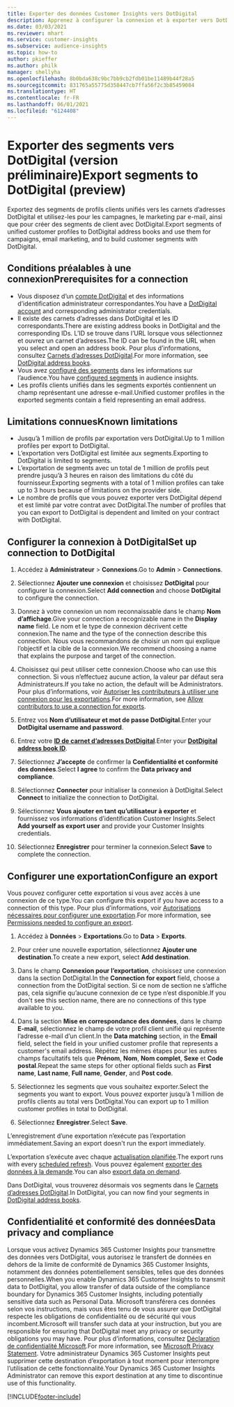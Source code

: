 ```yaml
---
title: Exporter des données Customer Insights vers DotDigital
description: Apprenez à configurer la connexion et à exporter vers DotDigital.
ms.date: 03/03/2021
ms.reviewer: mhart
ms.service: customer-insights
ms.subservice: audience-insights
ms.topic: how-to
author: pkieffer
ms.author: philk
manager: shellyha
ms.openlocfilehash: 8b0bda638c9bc7bb9cb2fdb01be11489b44f28a5
ms.sourcegitcommit: 831765a55775d358447cb7ffa56f2c3b85459084
ms.translationtype: HT
ms.contentlocale: fr-FR
ms.lasthandoff: 06/01/2021
ms.locfileid: "6124408"
---
```

# <a name="export-segments-to-dotdigital-preview"></a><span data-ttu-id="6ef75-103">Exporter des segments vers DotDigital (version préliminaire)</span><span class="sxs-lookup"><span data-stu-id="6ef75-103">Export segments to DotDigital (preview)</span></span>

<span data-ttu-id="6ef75-104">Exportez des segments de profils clients unifiés vers les carnets d’adresses DotDigital et utilisez-les pour les campagnes, le marketing par e-mail, ainsi que pour créer des segments de client avec DotDigital.</span><span class="sxs-lookup"><span data-stu-id="6ef75-104">Export segments of unified customer profiles to DotDigital address books and use them for campaigns, email marketing, and to build customer segments with DotDigital.</span></span> 

## <a name="prerequisites-for-a-connection"></a><span data-ttu-id="6ef75-105">Conditions préalables à une connexion</span><span class="sxs-lookup"><span data-stu-id="6ef75-105">Prerequisites for a connection</span></span>

-   <span data-ttu-id="6ef75-106">Vous disposez d’un [compte DotDigital](https://dotdigital.com/) et des informations d’identification administrateur correspondantes.</span><span class="sxs-lookup"><span data-stu-id="6ef75-106">You have a [DotDigital account](https://dotdigital.com/) and corresponding administrator credentials.</span></span>
-   <span data-ttu-id="6ef75-107">Il existe des carnets d’adresses dans DotDigital et les ID correspondants.</span><span class="sxs-lookup"><span data-stu-id="6ef75-107">There are existing address books in DotDigital and the corresponding IDs.</span></span> <span data-ttu-id="6ef75-108">L’ID se trouve dans l’URL lorsque vous sélectionnez et ouvrez un carnet d’adresses.</span><span class="sxs-lookup"><span data-stu-id="6ef75-108">The ID can be found in the URL when you select and open an address book.</span></span> <span data-ttu-id="6ef75-109">Pour plus d’informations, consultez [Carnets d’adresses DotDigital](https://support.dotdigital.com/hc/articles/212211968-Creating-an-address-book).</span><span class="sxs-lookup"><span data-stu-id="6ef75-109">For more information, see [DotDigital address books](https://support.dotdigital.com/hc/articles/212211968-Creating-an-address-book).</span></span>
-   <span data-ttu-id="6ef75-110">Vous avez [configuré des segments](segments.md) dans les informations sur l’audience.</span><span class="sxs-lookup"><span data-stu-id="6ef75-110">You have [configured segments](segments.md) in audience insights.</span></span>
-   <span data-ttu-id="6ef75-111">Les profils clients unifiés dans les segments exportés contiennent un champ représentant une adresse e-mail.</span><span class="sxs-lookup"><span data-stu-id="6ef75-111">Unified customer profiles in the exported segments contain a field representing an email address.</span></span>

## <a name="known-limitations"></a><span data-ttu-id="6ef75-112">Limitations connues</span><span class="sxs-lookup"><span data-stu-id="6ef75-112">Known limitations</span></span>

- <span data-ttu-id="6ef75-113">Jusqu’à 1 million de profils par exportation vers DotDigital.</span><span class="sxs-lookup"><span data-stu-id="6ef75-113">Up to 1 million profiles per export to DotDigital.</span></span>
- <span data-ttu-id="6ef75-114">L’exportation vers DotDigital est limitée aux segments.</span><span class="sxs-lookup"><span data-stu-id="6ef75-114">Exporting to DotDigital is limited to segments.</span></span>
- <span data-ttu-id="6ef75-115">L’exportation de segments avec un total de 1 million de profils peut prendre jusqu’à 3 heures en raison des limitations du côté du fournisseur.</span><span class="sxs-lookup"><span data-stu-id="6ef75-115">Exporting segments with a total of 1 million profiles can take up to 3 hours because of limitations on the provider side.</span></span> 
- <span data-ttu-id="6ef75-116">Le nombre de profils que vous pouvez exporter vers DotDigital dépend et est limité par votre contrat avec DotDigital.</span><span class="sxs-lookup"><span data-stu-id="6ef75-116">The number of profiles that you can export to DotDigital is dependent and limited on your contract with DotDigital.</span></span>

## <a name="set-up-connection-to-dotdigital"></a><span data-ttu-id="6ef75-117">Configurer la connexion à DotDigital</span><span class="sxs-lookup"><span data-stu-id="6ef75-117">Set up connection to DotDigital</span></span>

1. <span data-ttu-id="6ef75-118">Accédez à **Administrateur** > **Connexions**.</span><span class="sxs-lookup"><span data-stu-id="6ef75-118">Go to **Admin** > **Connections**.</span></span>

1. <span data-ttu-id="6ef75-119">Sélectionnez **Ajouter une connexion** et choisissez **DotDigital** pour configurer la connexion.</span><span class="sxs-lookup"><span data-stu-id="6ef75-119">Select **Add connection** and choose **DotDigital** to configure the connection.</span></span>

1. <span data-ttu-id="6ef75-120">Donnez à votre connexion un nom reconnaissable dans le champ **Nom d’affichage**.</span><span class="sxs-lookup"><span data-stu-id="6ef75-120">Give your connection a recognizable name in the **Display name** field.</span></span> <span data-ttu-id="6ef75-121">Le nom et le type de connexion décrivent cette connexion.</span><span class="sxs-lookup"><span data-stu-id="6ef75-121">The name and the type of the connection describe this connection.</span></span> <span data-ttu-id="6ef75-122">Nous vous recommandons de choisir un nom qui explique l’objectif et la cible de la connexion.</span><span class="sxs-lookup"><span data-stu-id="6ef75-122">We recommend choosing a name that explains the purpose and target of the connection.</span></span>

1. <span data-ttu-id="6ef75-123">Choisissez qui peut utiliser cette connexion.</span><span class="sxs-lookup"><span data-stu-id="6ef75-123">Choose who can use this connection.</span></span> <span data-ttu-id="6ef75-124">Si vous n’effectuez aucune action, la valeur par défaut sera Administrateurs.</span><span class="sxs-lookup"><span data-stu-id="6ef75-124">If you take no action, the default will be Administrators.</span></span> <span data-ttu-id="6ef75-125">Pour plus d’informations, voir [Autoriser les contributeurs à utiliser une connexion pour les exportations](connections.md#allow-contributors-to-use-a-connection-for-exports).</span><span class="sxs-lookup"><span data-stu-id="6ef75-125">For more information, see [Allow contributors to use a connection for exports](connections.md#allow-contributors-to-use-a-connection-for-exports).</span></span>

1. <span data-ttu-id="6ef75-126">Entrez vos **Nom d’utilisateur et mot de passe DotDigital**.</span><span class="sxs-lookup"><span data-stu-id="6ef75-126">Enter your **DotDigital username and password**.</span></span>

1. <span data-ttu-id="6ef75-127">Entrez votre **[ID de carnet d’adresses DotDigital](https://support.dotdigital.com/hc/articles/212211968-Creating-an-address-book)**.</span><span class="sxs-lookup"><span data-stu-id="6ef75-127">Enter your **[DotDigital address book ID](https://support.dotdigital.com/hc/articles/212211968-Creating-an-address-book)**.</span></span>

1. <span data-ttu-id="6ef75-128">Sélectionnez **J’accepte** de confirmer la **Confidentialité et conformité des données**.</span><span class="sxs-lookup"><span data-stu-id="6ef75-128">Select **I agree** to confirm the **Data privacy and compliance**.</span></span>

1. <span data-ttu-id="6ef75-129">Sélectionnez **Connecter** pour initialiser la connexion à DotDigital.</span><span class="sxs-lookup"><span data-stu-id="6ef75-129">Select **Connect** to initialize the connection to DotDigital.</span></span>

1. <span data-ttu-id="6ef75-130">Sélectionnez **Vous ajouter en tant qu’utilisateur à exporter** et fournissez vos informations d’identification Customer Insights.</span><span class="sxs-lookup"><span data-stu-id="6ef75-130">Select **Add yourself as export user** and provide your Customer Insights credentials.</span></span>

1. <span data-ttu-id="6ef75-131">Sélectionnez **Enregistrer** pour terminer la connexion.</span><span class="sxs-lookup"><span data-stu-id="6ef75-131">Select **Save** to complete the connection.</span></span> 

## <a name="configure-an-export"></a><span data-ttu-id="6ef75-132">Configurer une exportation</span><span class="sxs-lookup"><span data-stu-id="6ef75-132">Configure an export</span></span>

<span data-ttu-id="6ef75-133">Vous pouvez configurer cette exportation si vous avez accès à une connexion de ce type.</span><span class="sxs-lookup"><span data-stu-id="6ef75-133">You can configure this export if you have access to a connection of this type.</span></span> <span data-ttu-id="6ef75-134">Pour plus d’informations, voir [Autorisations nécessaires pour configurer une exportation](export-destinations.md#set-up-a-new-export).</span><span class="sxs-lookup"><span data-stu-id="6ef75-134">For more information, see [Permissions needed to configure an export](export-destinations.md#set-up-a-new-export).</span></span>

1. <span data-ttu-id="6ef75-135">Accédez à **Données** > **Exportations**.</span><span class="sxs-lookup"><span data-stu-id="6ef75-135">Go to **Data** > **Exports**.</span></span>

1. <span data-ttu-id="6ef75-136">Pour créer une nouvelle exportation, sélectionnez **Ajouter une destination**.</span><span class="sxs-lookup"><span data-stu-id="6ef75-136">To create a new export, select **Add destination**.</span></span>

1. <span data-ttu-id="6ef75-137">Dans le champ **Connexion pour l’exportation**, choisissez une connexion dans la section DotDigital.</span><span class="sxs-lookup"><span data-stu-id="6ef75-137">In the **Connection for export** field, choose a connection from the DotDigital section.</span></span> <span data-ttu-id="6ef75-138">Si ce nom de section ne s’affiche pas, cela signifie qu’aucune connexion de ce type n’est disponible.</span><span class="sxs-lookup"><span data-stu-id="6ef75-138">If you don't see this section name, there are no connections of this type available to you.</span></span>


1. <span data-ttu-id="6ef75-139">Dans la section **Mise en correspondance des données**, dans le champ **E-mail**, sélectionnez le champ de votre profil client unifié qui représente l’adresse e-mail d’un client.</span><span class="sxs-lookup"><span data-stu-id="6ef75-139">In the **Data matching** section, in the **Email** field, select the field in your unified customer profile that represents a customer's email address.</span></span> <span data-ttu-id="6ef75-140">Répétez les mêmes étapes pour les autres champs facultatifs tels que **Prénom**, **Nom**, **Nom complet**, **Sexe** et **Code postal**.</span><span class="sxs-lookup"><span data-stu-id="6ef75-140">Repeat the same steps for other optional fields such as **First name**, **Last name**, **Full name**, **Gender**, and **Post code**.</span></span>

1. <span data-ttu-id="6ef75-141">Sélectionnez les segments que vous souhaitez exporter.</span><span class="sxs-lookup"><span data-stu-id="6ef75-141">Select the segments you want to export.</span></span> <span data-ttu-id="6ef75-142">Vous pouvez exporter jusqu’à 1 million de profils clients au total vers DotDigital.</span><span class="sxs-lookup"><span data-stu-id="6ef75-142">You can export up to 1 million customer profiles in total to DotDigital.</span></span>

1. <span data-ttu-id="6ef75-143">Sélectionnez **Enregistrer**.</span><span class="sxs-lookup"><span data-stu-id="6ef75-143">Select **Save**.</span></span>

<span data-ttu-id="6ef75-144">L’enregistrement d’une exportation n’exécute pas l’exportation immédiatement.</span><span class="sxs-lookup"><span data-stu-id="6ef75-144">Saving an export doesn't run the export immediately.</span></span>

<span data-ttu-id="6ef75-145">L’exportation s’exécute avec chaque [actualisation planifiée](system.md#schedule-tab).</span><span class="sxs-lookup"><span data-stu-id="6ef75-145">The export runs with every [scheduled refresh](system.md#schedule-tab).</span></span> <span data-ttu-id="6ef75-146">Vous pouvez également [exporter des données à la demande](export-destinations.md#run-exports-on-demand).</span><span class="sxs-lookup"><span data-stu-id="6ef75-146">You can also [export data on demand](export-destinations.md#run-exports-on-demand).</span></span> 
 
<span data-ttu-id="6ef75-147">Dans DotDigital, vous trouverez désormais vos segments dans le [Carnets d’adresses DotDigital](https://support.dotdigital.com/hc/articles/212211968-Creating-an-address-book).</span><span class="sxs-lookup"><span data-stu-id="6ef75-147">In DotDigital, you can now find your segments in [DotDigital address books](https://support.dotdigital.com/hc/articles/212211968-Creating-an-address-book).</span></span>


## <a name="data-privacy-and-compliance"></a><span data-ttu-id="6ef75-148">Confidentialité et conformité des données</span><span class="sxs-lookup"><span data-stu-id="6ef75-148">Data privacy and compliance</span></span>

<span data-ttu-id="6ef75-149">Lorsque vous activez Dynamics 365 Customer Insights pour transmettre des données vers DotDigital, vous autorisez le transfert de données en dehors de la limite de conformité de Dynamics 365 Customer Insights, notamment des données potentiellement sensibles, telles que des données personnelles.</span><span class="sxs-lookup"><span data-stu-id="6ef75-149">When you enable Dynamics 365 Customer Insights to transmit data to DotDigital, you allow transfer of data outside of the compliance boundary for Dynamics 365 Customer Insights, including potentially sensitive data such as Personal Data.</span></span> <span data-ttu-id="6ef75-150">Microsoft transférera ces données selon vos instructions, mais vous êtes tenu de vous assurer que DotDigital respecte les obligations de confidentialité ou de sécurité qui vous incombent.</span><span class="sxs-lookup"><span data-stu-id="6ef75-150">Microsoft will transfer such data at your instruction, but you are responsible for ensuring that DotDigital meet any privacy or security obligations you may have.</span></span> <span data-ttu-id="6ef75-151">Pour plus d’informations, consultez [Déclaration de confidentialité Microsoft](https://go.microsoft.com/fwlink/?linkid=396732).</span><span class="sxs-lookup"><span data-stu-id="6ef75-151">For more information, see [Microsoft Privacy Statement](https://go.microsoft.com/fwlink/?linkid=396732).</span></span>
<span data-ttu-id="6ef75-152">Votre administrateur Dynamics 365 Customer Insights peut supprimer cette destination d’exportation à tout moment pour interrompre l’utilisation de cette fonctionnalité.</span><span class="sxs-lookup"><span data-stu-id="6ef75-152">Your Dynamics 365 Customer Insights Administrator can remove this export destination at any time to discontinue use of this functionality.</span></span>


[!INCLUDE[footer-include](../includes/footer-banner.md)]
